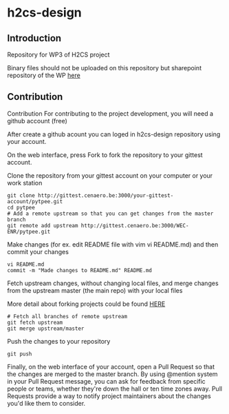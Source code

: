 # h2cs-design

## Introduction
Repository for WP3 of H2CS project

Binary files should not be uploaded on this repository but sharepoint repository of the WP [here](https://msclefscrl.sharepoint.com/Shared%20Documents/Forms/AllItems.aspx?originalPath=aHR0cHM6Ly9tc2NsZWZzY3JsLnNoYXJlcG9pbnQuY29tLzpmOi9nL0VxREZGYlVJZGVGQnBocm9JMEpFWU1vQkNwaVJCbFNDLUZ3WFFRc1I0VXEweXc%5FcnRpbWU9RHdKb1J1bkkyRWc&viewid=9e8eb8d5%2Dce9f%2D4554%2Da177%2Dea7167642b8d&id=%2FShared%20Documents%2FProjets%20de%20recherche%2FH2%20CoopStorage%20%2D%20MICall19%2F6%2E%20WP%2FWP3%20%2D%20Sizing%20tool)

## Contribution

Contribution
For contributing to the project development, you will need a github account (free)

After create a github acount you can loged in h2cs-design repository using your account.

On the web interface, press Fork to fork the repository to your gittest account.

Clone the repository from your gittest account on your computer or your work station

```
git clone http://gittest.cenaero.be:3000/your-gittest-account/pytpee.git
cd pytpee
# Add a remote upstream so that you can get changes from the master branch
git remote add upstream http://gittest.cenaero.be:3000/WEC-ENR/pytpee.git
```

Make changes (for ex. edit README file with vim vi README.md) and then commit your changes

```
vi README.md
commit -m "Made changes to README.md" README.md
```

Fetch upstream changes, without changing local files, and merge changes from the upstream master (the main repo) with your local files

More detail about forking projects could be found [HERE](https://guides.github.com/activities/forking/)

```
# Fetch all branches of remote upstream
git fetch upstream
git merge upstream/master
```

Push the changes to your repository

```
git push
```

Finally, on the web interface of your account, open a Pull Request so that the changes are merged to the master branch. By using @mention system in your Pull Request message, you can ask for feedback from specific people or teams, whether they're down the hall or ten time zones away. Pull Requests provide a way to notify project maintainers about the changes you'd like them to consider.
